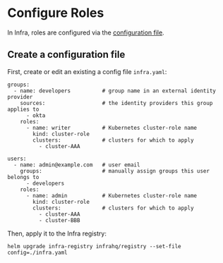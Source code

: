 # Configure Roles

In Infra, roles are configured via the [configuration file](./configuration.md).

## Create a configuration file

First, create or edit an existing a config file `infra.yaml`:

```
groups:
  - name: developers          # group name in an external identity provider
    sources:                  # the identity providers this group applies to
      - okta
    roles:
      - name: writer          # Kubernetes cluster-role name
        kind: cluster-role
        clusters:             # clusters for which to apply
          - cluster-AAA

users:
  - name: admin@example.com   # user email
    groups:                   # manually assign groups this user belongs to
      - developers
    roles:
      - name: admin           # Kubernetes cluster-role name
        kind: cluster-role
        clusters:             # clusters for which to apply
          - cluster-AAA
          - cluster-BBB
```

Then, apply it to the Infra registry:

```
helm upgrade infra-registry infrahq/registry --set-file config=./infra.yaml
```
